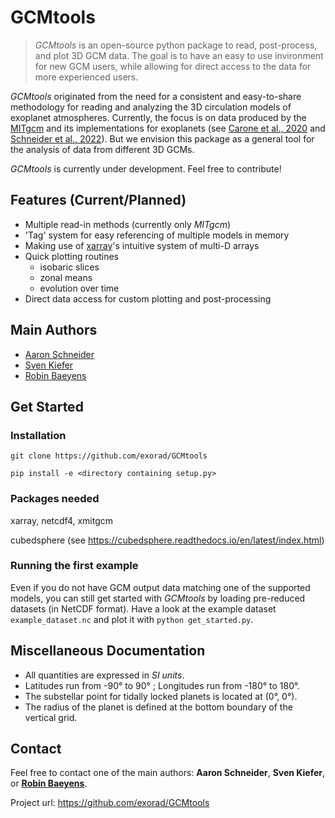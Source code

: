 # GCMtools
> *GCMtools* is an open-source python package to read, post-process, and plot 3D GCM data. The goal is to have an easy to use invironment for new GCM users, while allowing for direct access to the data for more experienced users.

*GCMtools* originated from the need for a consistent and easy-to-share methodology for reading and analyzing the 3D circulation models of exoplanet atmospheres. Currently, the focus is on data produced by the [MITgcm](http://mitgcm.org/) and its implementations for exoplanets (see [Carone et al., 2020](https://ui.adsabs.harvard.edu/abs/2020MNRAS.496.3582C/abstract) and [Schneider et al., 2022](https://ui.adsabs.harvard.edu/abs/2022arXiv220209183S/abstract)). But we envision this package as a general tool for the analysis of data from different 3D GCMs.

*GCMtools* is currently under development. Feel free to contribute!

## Features (Current/Planned)

* Multiple read-in methods (currently only *MITgcm*)
* 'Tag' system for easy referencing of multiple models in memory
* Making use of [xarray](https://docs.xarray.dev/en/stable/)'s intuitive system of multi-D arrays
* Quick plotting routines
    * isobaric slices
    * zonal means
    * evolution over time
* Direct data access for custom plotting and post-processing

## Main Authors
* [Aaron Schneider](https://github.com/AaronDavidSchneider)
* [Sven Kiefer](https://github.com/Kiefersv)
* [Robin Baeyens](https://github.com/robinbaeyens)

## Get Started

### Installation

`git clone https://github.com/exorad/GCMtools`  

`pip install -e <directory containing setup.py>`

### Packages needed

xarray, netcdf4, xmitgcm

cubedsphere (see https://cubedsphere.readthedocs.io/en/latest/index.html)

### Running the first example

Even if you do not have GCM output data matching one of the supported models, you can still get started with *GCMtools* by loading pre-reduced datasets (in NetCDF format). Have a look at the example dataset `example_dataset.nc` and plot it with `python get_started.py`.

## Miscellaneous Documentation

* All quantities are expressed in _SI units_.
* Latitudes run from -90&deg; to 90&deg; ; Longitudes run from -180&deg; to 180&deg;.
* The substellar point for tidally locked planets is located at (0&deg;, 0&deg;).
* The radius of the planet is defined at the bottom boundary of the vertical grid.

## Contact

Feel free to contact one of the main authors: **Aaron Schneider**, **Sven Kiefer**, or **[Robin Baeyens](https://www.linkedin.com/in/robin-baeyens/)**.

Project url: https://github.com/exorad/GCMtools
